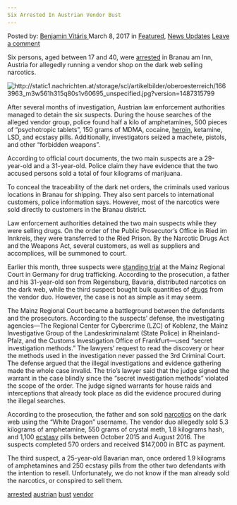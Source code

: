 ```yaml
---
Six Arrested In Austrian Vendor Bust
---
```

<article class="post-listing post-18499 post type-post status-publish format-standard has-post-thumbnail hentry 
 tag-austrian tag-bust tag-vendor">
<div class="post-inner">
<span>Posted by: <a href="https://www.deepdotweb.com/author/benjaminvi/" title="">Benjamin Vitáris </a></span>
<span>March 8, 2017</span>
<span>in <a href="https://www.deepdotweb.com/category/deepdot-news/" rel="category tag">Featured</a>, <a href="https://www.deepdotweb.com/category/news-updates/" rel="category tag">News Updates</a></span>
<span><a href="https://www.deepdotweb.com/2017/03/08/six-arrested-austrian-vendor-bust/#respond">Leave a comment</a></span>


<p>Six persons, aged between 17 and 40, were <a href="http://www.nachrichten.at/oberoesterreich/Suchtgiftring-verkaufte-Drogen-im-Darknet;art4,2487947">arrested</a> in Branau am Inn, Austria for allegedly running a vendor shop on the dark web selling narcotics.</p>
<p><img class="wp-image-18508 aligncenter" src="/imgs/2017/03/http-static1-nachrichten-at-storage-scl-artikelb.jpeg" alt="http://static1.nachrichten.at/storage/scl/artikelbilder/oberoesterreich/1663963_m3w561h315q80s1v60695_unspecified.jpg?version=1487315799" srcset="/imgs/2017/03/http-static1-nachrichten-at-storage-scl-artikelb.jpeg 561w, /imgs/2017/03/http-static1-nachrichten-at-storage-scl-artikelb-300x168.jpeg 300w" sizes="(max-width: 561px) 100vw, 561px"/></p>
<p>After several months of investigation, Austrian law enforcement authorities managed to detain the six suspects. During the house searches of the alleged vendor group, police found half a kilo of amphetamines, 500 pieces of “psychotropic tablets”, 150 grams of MDMA, cocaine, <a href="https://www.deepdotweb.com/tag/heroin/">heroin</a>, ketamine, LSD, and ecstasy pills. Additionally, investigators seized a machete, pistols, and other “forbidden weapons”.</p>
<p>According to official court documents, the two main suspects are a 29-year-old and a 31-year-old. Police claim they have evidence that the two accused persons sold a total of four kilograms of marijuana.</p>
<p>To conceal the traceability of the dark net orders, the criminals used various locations in Branau for shipping. They also sent parcels to international customers, police information says. However, most of the narcotics were sold directly to customers in the Branau district.</p>
<p>Law enforcement authorities detained the two main suspects while they were selling drugs. On the order of the Public Prosecutor&#8217;s Office in Ried im Innkreis, they were transferred to the Ried Prison. By the Narcotic Drugs Act and the Weapons Act, several customers, as well as suppliers and accomplices, will be summoned to court.</p>
<p>Earlier this month, three suspects were <a href="https://www.deepdotweb.com/2017/02/20/three-bavarians-arrested-for-darknet-distribution-used-the-name-white-dragon/">standing trial</a> at the Mainz Regional Court in Germany for drug trafficking. According to the prosecution, a father and his 31-year-old son from Regensburg, Bavaria, distributed narcotics on the dark web, while the third suspect bought bulk quantities of <a href="https://www.deepdotweb.com/tag/drugs/">drugs</a> from the vendor duo. However, the case is not as simple as it may seem.</p>
<p>The Mainz Regional Court became a battleground between the defendants and the prosecutors. According to the suspects’ defense, the investigating agencies—The Regional Center for Cybercrime (LZC) of Koblenz, the Mainz Investigative Group of the Landeskriminalamt (State Police) in Rheinland-Pfalz, and the Customs Investigation Office of Frankfurt—used “secret investigation methods.” The lawyers’ request to read the discovery or hear the methods used in the investigation never passed the 3rd Criminal Court. The defense argued that the illegal investigations and evidence gathering made the whole case invalid. The trio’s lawyer said that the judge signed the warrant in the case blindly since the “secret investigation methods” violated the scope of the order. The judge signed warrants for house raids and interceptions that already took place as did the evidence procured during the illegal searches.</p>
<p>According to the prosecution, the father and son sold <a href="https://www.deepdotweb.com/tag/narcotics/">narcotics</a> on the dark web using the “White Dragon” username. The vendor duo allegedly sold 5.3 kilograms of amphetamine, 550 grams of crystal meth, 1.8 kilograms hash, and 1,100 <a href="https://www.deepdotweb.com/tag/ecstasy/">ecstasy</a> pills between October 2015 and August 2016. The suspects completed 570 orders and received $147,000 in BTC as payment.</p>
<p>The third suspect, a 25-year-old Bavarian man, once ordered 1.9 kilograms of amphetamines and 250 ecstasy pills from the other two defendants with the intention to resell. Unfortunately, we do not know if the man already sold the narcotics, or conspired to sell them.</p>
</div>
<a href="https://www.deepdotweb.com/tag/arrested/" rel="tag">arrested</a> <a href="https://www.deepdotweb.com/tag/austrian/" rel="tag">austrian</a> <a href="https://www.deepdotweb.com/tag/bust/" rel="tag">bust</a> <a href="https://www.deepdotweb.com/tag/vendor/" rel="tag">vendor</a></span> <span style="display:none" class="updated">2017-03-08<a href="https://www.deepdotweb.com/author/benjaminvi/" title="Posts by Benjamin Vitáris" rel="author">Benjamin Vitáris</a></strong></div>

